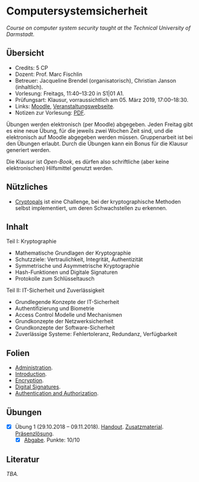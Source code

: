 # Computersystemsicherheit

*Course on computer system security taught at the Technical University of Darmstadt*.

## Übersicht

*   Credits: 5 CP
*   Dozent: Prof. Marc Fischlin
*   Betreuer: Jacqueline Brendel (organisatorisch), Christian Janson (inhaltlich).
*   Vorlesung: Freitags, 11:40–13:20 in S1|01 A1.
*   Prüfungsart: Klausur, vorraussichtlich am 05. März 2019, 17:00–18:30.
*   Links: [Moodle](https://moodle.informatik.tu-darmstadt.de/course/view.php?id=443), [Veranstaltungswebseite](https://www.cryptoplexity.informatik.tu-darmstadt.de/teaching_/compsyssec/compsyssec.de.jsp).
*   Notizen zur Vorlesung: [PDF](notizen.pdf).

Übungen werden elektronisch (per Moodle) abgegeben. 
Jeden Freitag gibt es eine neue Übung, für die jeweils zwei Wochen Zeit sind, und die elektronisch auf Moodle abgegeben werden müssen. Gruppenarbeit ist bei den Übungen erlaubt. Durch die Übungen kann ein Bonus für die Klausur generiert werden.

Die Klausur ist *Open-Book*, es dürfen also schriftliche (aber keine elektronischen) Hilfsmittel genutzt werden. 

## Nützliches

*   [Cryptopals](https://cryptopals.com/) ist eine Challenge, bei der kryptographische Methoden selbst implementiert, um deren Schwachstellen zu erkennen.

## Inhalt

Teil I: Kryptographie 
*   Mathematische Grundlagen der Kryptographie 
*   Schutzziele: Vertraulichkeit, Integrität, Authentizität 
*   Symmetrische und Asymmetrische Kryptographie 
*   Hash-Funktionen und Digitale Signaturen 
*   Protokolle zum Schlüsseltausch 

Teil II: IT-Sicherheit und Zuverlässigkeit 
*   Grundlegende Konzepte der IT-Sicherheit 
*   Authentifizierung und Biometrie 
*   Access Control Modelle und Mechanismen 
*   Grundkonzepte der Netzwerksicherheit 
*   Grundkonzepte der Software-Sicherheit 
*   Zuverlässige Systeme: Fehlertoleranz, Redundanz, Verfügbarkeit

## Folien

*   [Administration](https://moodle.informatik.tu-darmstadt.de/mod/resource/view.php?id=16185).
*   [Introduction](https://moodle.informatik.tu-darmstadt.de/mod/resource/view.php?id=16186).
*   [Encryption](https://moodle.informatik.tu-darmstadt.de/mod/resource/view.php?id=16187).
*   [Digital Signatures](https://moodle.informatik.tu-darmstadt.de/mod/resource/view.php?id=16188).
*   [Authentication and Authorization](https://moodle.informatik.tu-darmstadt.de/mod/resource/view.php?id=16189).

## Übungen

- [X] Übung 1 (29.10.2018 – 09.11.2018). [Handout](https://moodle.informatik.tu-darmstadt.de/pluginfile.php/92981/mod_resource/content/1/1exercise.pdf). [Zusatzmaterial](https://moodle.informatik.tu-darmstadt.de/pluginfile.php/92980/mod_resource/content/1/Zusatzmaterial%20zu%20Hausuebung1.pdf). [Präsenzlösung](https://moodle.informatik.tu-darmstadt.de/pluginfile.php/93038/mod_resource/content/1/1solutionpraesenz.pdf).
    - [X] [Abgabe](exercises/solution01.pdf). Punkte: 10/10

## Literatur

*TBA.*
